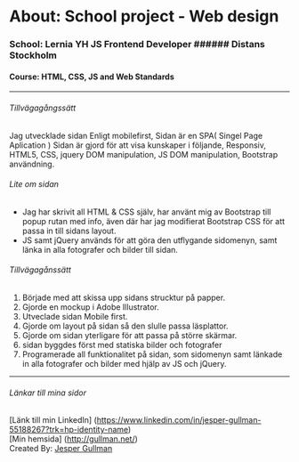 # About: School project - Web design

### School: Lernia YH JS Frontend Developer ###### Distans Stockholm
#### Course: HTML, CSS, JS and Web Standards
***
###### Tillvägagångssätt
Jag utvecklade sidan Enligt mobilefirst, Sidan är en SPA( Singel Page Aplication )
Sidan är gjord för att visa kunskaper i följande, Responsiv, HTML5, CSS, jquery DOM manipulation,
JS DOM manipulation, Bootstrap användning.

###### Lite om sidan
* Jag har skrivit all HTML & CSS själv, har använt mig av Bootstrap till popup rutan med info, även där har jag modifierat Bootstrap CSS för att passa in till sidans layout.
* JS samt jQuery används för att göra den utflygande sidomenyn, samt länka in alla fotografer och bilder till sidan.

###### Tillvägagånssätt
1. Började med att skissa upp sidans strucktur på papper.
2. Gjorde en mockup i Adobe Illustrator.
3. Utveclade sidan Mobile first.
4. Gjorde om layout på sidan så den slulle passa läsplattor.
5. Gjorde om sidan yterligare för att passa på större skärmar.
6. sidan byggdes först med statiska bilder och fotografer
7. Programerade all funktionalitet på sidan, som sidomenyn samt länkade in alla fotografer och bilder med hjälp av JS och jQuery.

***

###### Länkar till mina sidor

[Länk till min LinkedIn] (https://www.linkedin.com/in/jesper-gullman-55188267?trk=hp-identity-name) <br>
[Min hemsida] (http://gullman.net/) <br>
Created By: [Jesper Gullman](https://github.com/MrGullman)

